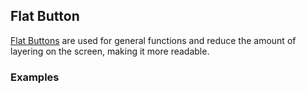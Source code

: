 ## Flat Button
[Flat Buttons](https://www.google.com/design/spec/components/buttons.html#buttons-flat-raised-buttons)
are used for general functions and reduce the amount of layering on the screen, making it more readable.

### Examples
